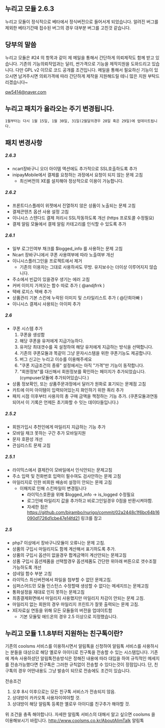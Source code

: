 ## 누리고 모듈 2.6.3

누리고 모듈이 정식적으로 베타에서 정식버전으로 들어서게 되었습니다.
알려진 버그를 제외한 베타기간때 접수된 버그의 경우 대부분 버그를 고친것 같습니다.

## 당부의 말씀
누리고 모듈은 #24 의 항목과 같이 제 메일을 통해서 간단하게 의뢰제작도 함께 받고 있습니다. 기존의 기능의뢰작업과는 달리, 싼가격으로 기능을 제작지원을 도와드리고 있습니다. 다만 GPL v2 이므로 코드 공개를 조건입니다. 메일을 통해서 필요하신 기능이 있으시면 남겨주시면 의뢰가격에 따라 간단하게 제작을 지원해드릴 테니 많은 지원 부탁드리겠습니다~

qw5414@naver.com

## 누리고 패치가 올라오는 주기 변경됩니다.
```
1월부터는 다시 1월 15일, 1월 30일, 31일(2월달의경우 28일 혹은 29일)에 업데이트됩니다.
```

## 패치 변경사항

##### 2.6.3
* ncart장바구니 오더 아이템 액션에도 추가적으로 SSL호출하도록 추가
* inipayMobile에서 결제를 요청하는 과정에서 요청이 되지 않는 문제 고침
	* 최신버전의 XE를 설치해야 정상적으로 이용이 가능합니다.


##### 2.6.2
* 프론트디스플레이 위젯에서 진열하지 않은 상품이 노출되는 문제 고침
* 결제콘텐츠 옵션 사용 설정 고침
* 이니시스 스텐다드 결제 처리시 SSL작동하도록 개선 (https 프로토콜 수정필요)
* 결제 알림 모듈에서 결제 알림 카테고리를 인식할 수 있도록 추가

##### 2.6.1
* 일부 로그인여부 채크를 $logged_info 를 사용하는 문제 고침
* Ncart 장바구니에서 쿠폰 사용여부에 따라 노출여부 개선
* 이니시스플러그인을 프로젝트에서 제거
	* 기존의 이용자는 그대로 사용하셔도 무방. 유지보수는 더이상 이루어지지 않습니다.
* 주소에서 빈값이 있을경우 생기는 에러 고침
* 커버 이미지 가져오는 함수 따로 추가 ( @andjfrrk )
* 택배 로지스 택배 추가
* 상품관리 기본 스킨에 누락된 이미지 및 스타일리스트 추가 ( @단희아빠 )
* 이니시스 결제시 사용되는 아이피 추가

##### 2.6
* 쿠폰 시스템 추가
	1. 쿠폰을 생성함
	2. 해당 쿠폰을 유저에게 지급가능하다.
	3. 유저당 최대갯수를 꼭 설정하여 해당 유저에게 지급하는 방식을 선택합니다.
	4. 기존의 쿠폰모듈과 똑같이 그냥 문자시스템을 위한 쿠폰기능도 제공합니다.
	5. 버그 신고는 누리고 이슈를 이용해주세요
	6. "쿠폰 지급조건의 종류" 설정에서는 아직 "가격"만 기능이 동작합니다.
	7. "회원정보"를 대신해서 회원정보를 확인하는 페이지가 추가되었습니다. (cympuser모듈에 추가되어있습니다.)
* 상품 정보확인, 또는 상품주문과정에서 달러가 원화로 표기되는 문제점 고침
* 카트에 이미 아이템이 입력되어있는지 화인하기 위한 쿼리 추가
* 패치 시점 이후부터 사용자의 총 구매 금액을 책정하는 기능 추가. (쿠폰모듈과연동되어서 이 기록은 언제든 초기화할 수 잇는 데이타들입니다.)

##### 2.5.2
* 회원가입시 추천인에게 마일리지 지급하는 기능 추가
* 모바일 채크 못하는 구간 추가 모바일지원
* 문자 호환성 개선
* 관심리스트 문제 고침

##### 2.5.1
* 라이믹스에서 결제칸이 모바일에서 인식안되는 문제고침
* 주소 입력 및 전화번호 입력이 필수여도 검사안하는 문제 고침
* 마일리지로 인한 비회원 배송비 설정이 안되는 문제 고침
	* 이패치로 인해 스킨파일이 변경됩니다
		* 라이믹스호환을 위해 $logged_info -> is_logged 수정필요
		* 로그인에 마일리지 값을 추가하고 비로그인일경우 0점을 반환시켜야함.
		* 자세한 점은 https://github.com/bjrambo/nurigo/commit/02a2448c1f6bc64b16090d1726d1cbe47e14fd21 링크를 참고

##### 2.5
* php7 이상에서 장바구니모듈이 오류나는 문제 고침.
* 상품의 구입시 마일리지도 함께 계산해서 표기하도록 추가.
* 상품의 구입시 옵션이 없을경우 합계금액이 계산안되는 문제고침
* 상품 구입시 옵션제품을 선택할경우 옵션제폼도 간단한 위아래 버튼으로 갯수조절가능하도록 개선
* 섬네일 함수 부분 고침
* 라이믹스 최신버전에서 파일을 첨부할 수 없던 문제고침.
* 심퍼스어드민 모듈 인스턴스 수정할때 생성할 수 없다는 메세지뜨는 문제고침
* 통화설정을 재대로 인지 못하는 문제고침
* 최종결제화면에서 마일리지 사용했지만 마일리지 차감이 안되는 문제 고침.
* 마일리지 없는 회원의 경우 마일리지 프린트가 잘못 출력되는 문제 고침.
* XE자료실 연동을 위해 모든 모듈들의 버전을 업데이트함
	* 기본 모듈및 애드온의 경우 2.5 이상으로 지정했습니다.

## 누리고 모듈 1.1.8부터 지원하는 친구톡이란?
기존의 coolsms 서비스를 이용하시면서 알림톡을 신청하여 알림톡 서비스를 사용하시는 분들을 대상으로 해당 옐로우 아이디로 친구톡을 전송할 수 있는 시스템입니다.
기존에 계속 사용하셨던 알림톡전송방식은 정해진 내용에 따라 대입을 하여 규칙적인 메세지를 전송가능했다면 친구톡은 그러한 규칙없이 전송할 수 있다는것이 장점입니다.
단, 친구톡의 경우 어떤내용도 그냥 발송이 되므로 전송에도 조건이 있습니다.

전송조건
1. 오후 8시 이후으로는 모든 친구톡 서비스가 전송되지 않음.
2. 상대방이 카카오톡 사용자이여야할 것.
3. 상대방이 해당 알림톡 등록한 옐로우 아이디를 친구추가 해야할 것.

위 조건을 충족 해야합니다. 자세한 알림톡 서비스의 대해서 알고 싶으면 coolsms 을 이용해보시기 바랍니다.
http://www.coolsms.co.kr/AboutAlimTalk 알림톡

